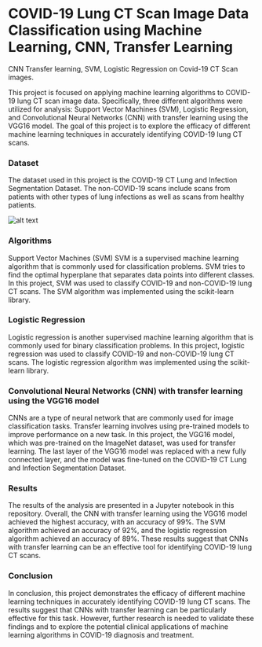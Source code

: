 # COVID-19 Lung CT Scan Image Data Classification using Machine Learning, CNN, Transfer Learning
CNN Transfer learning, SVM, Logistic Regression on Covid-19 CT Scan images.

This project is focused on applying machine learning algorithms to COVID-19 lung CT scan image data. Specifically, three different algorithms were utilized for analysis: Support Vector Machines (SVM), Logistic Regression, and Convolutional Neural Networks (CNN) with transfer learning using the VGG16 model. The goal of this project is to explore the efficacy of different machine learning techniques in accurately identifying COVID-19 lung CT scans.

### Dataset
The dataset used in this project is the COVID-19 CT Lung and Infection Segmentation Dataset. The non-COVID-19 scans include scans from patients with other types of lung infections as well as scans from healthy patients.

![alt text](#?raw=true)

### Algorithms
Support Vector Machines (SVM)
SVM is a supervised machine learning algorithm that is commonly used for classification problems. SVM tries to find the optimal hyperplane that separates data points into different classes. In this project, SVM was used to classify COVID-19 and non-COVID-19 lung CT scans. The SVM algorithm was implemented using the scikit-learn library.

### Logistic Regression
Logistic regression is another supervised machine learning algorithm that is commonly used for binary classification problems. In this project, logistic regression was used to classify COVID-19 and non-COVID-19 lung CT scans. The logistic regression algorithm was implemented using the scikit-learn library.

### Convolutional Neural Networks (CNN) with transfer learning using the VGG16 model
CNNs are a type of neural network that are commonly used for image classification tasks. Transfer learning involves using pre-trained models to improve performance on a new task. In this project, the VGG16 model, which was pre-trained on the ImageNet dataset, was used for transfer learning. The last layer of the VGG16 model was replaced with a new fully connected layer, and the model was fine-tuned on the COVID-19 CT Lung and Infection Segmentation Dataset.

### Results
The results of the analysis are presented in a Jupyter notebook in this repository. Overall, the CNN with transfer learning using the VGG16 model achieved the highest accuracy, with an accuracy of 99%. The SVM algorithm achieved an accuracy of 92%, and the logistic regression algorithm achieved an accuracy of 89%. These results suggest that CNNs with transfer learning can be an effective tool for identifying COVID-19 lung CT scans.

### Conclusion
In conclusion, this project demonstrates the efficacy of different machine learning techniques in accurately identifying COVID-19 lung CT scans. The results suggest that CNNs with transfer learning can be particularly effective for this task. However, further research is needed to validate these findings and to explore the potential clinical applications of machine learning algorithms in COVID-19 diagnosis and treatment.
